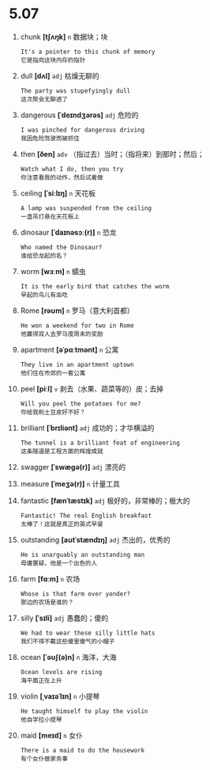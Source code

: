 # 5.07

1. chunk **[tʃʌŋk]** `n` 数据块；块

   ```
   It's a pointer to this chunk of memory
   它是指向这块内存的指针
   ```

2. dull **[dʌl]** `adj` 枯燥无聊的

   ```
   The party was stupefyingly dull
   这次聚会无聊透了
   ```

3. dangerous **[ˈdeɪndʒərəs]** `adj` 危险的

   ```
   I was pinched for dangerous driving
   我因危险驾驶而被抓住
   ```

4. then **[ðen]** `adv` （指过去）当时；（指将来）到那时；然后；

   ```
   Watch what I do, then you try
   你注意看我的动作，然后试着做
   ```

5. ceiling **[ˈsiːlɪŋ]** `n` 天花板

   ```
   A lamp was suspended from the ceiling
   一盏吊灯悬在天花板上
   ```

6. dinosaur **[ˈdaɪnəsɔː(r)]** `n` 恐龙

   ```
   Who named the Dinosaur?
   谁给恐龙起的名？
   ```

7. worm **[wɜːm]** `n` 蠕虫

   ```
   It is the early bird that catches the worm
   早起的鸟儿有虫吃
   ```

8. Rome **[rəʊm]** `n` 罗马（意大利首都）

   ```
   He won a weekend for two in Rome
   他赢得双人去罗马度周末的奖励
   ```

9. apartment **[əˈpɑːtmənt]** `n` 公寓

   ```
   They live in an apartment uptown
   他们住在市郊的一套公寓
   ```

10. peel **[piːl]** `v` 剥去（水果、蔬菜等的）皮；去掉

    ```
    Will you peel the potatoes for me?
    你给我削土豆皮好不好？
    ```

11. brilliant **[ˈbrɪliənt]** `adj` 成功的；才华横溢的

    ```
    The tunnel is a brilliant feat of engineering
    这条隧道是工程方面的辉煌成就
    ```

12. swagger **[ˈswæɡə(r)]** `adj` 漂亮的

13. measure **[ˈmeʒə(r)]** `n` 计量工具

14. fantastic **[fænˈtæstɪk]** `adj` 极好的，非常棒的；极大的

    ```
    Fantastic! The real English breakfast
    太棒了！这就是真正的英式早餐
    ```

15. outstanding **[aʊtˈstændɪŋ]** `adj` 杰出的，优秀的

    ```
    He is unarguably an outstanding man
    毋庸置疑，他是一个出色的人
    ```

16. farm **[fɑːm]** `n` 农场

    ```
    Whose is that farm over yonder?
    那边的农场是谁的？
    ```

17. silly **[ˈsɪli]** `adj` 愚蠢的；傻的

    ```
    We had to wear these silly little hats
    我们不得不戴这些傻里傻气的小帽子
    ```

18. ocean **[ˈəʊʃ(ə)n]** `n` 海洋，大海

    ```
    Ocean levels are rising
    海平面正在上升
    ```

19. violin **[ˌvaɪəˈlɪn]** `n` 小提琴

    ```
    He taught himself to play the violin
    他自学拉小提琴
    ```

20. maid **[meɪd]** `n` 女仆
    ```
    There is a maid to do the housework
    有个女仆做家务事
    ```
